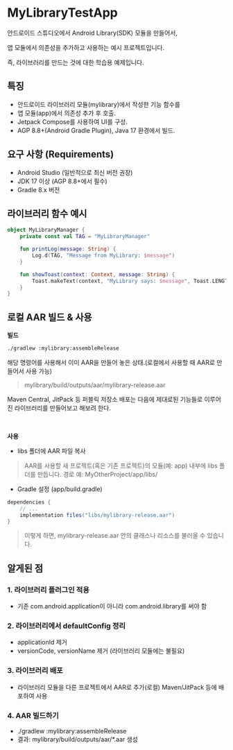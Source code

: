 # MyLibraryTestApp

안드로이드 스튜디오에서 Android Library(SDK) 모듈을 만들어서,

앱 모듈에서 의존성을 추가하고 사용하는 예시 프로젝트입니다.

즉, 라이브러리를 만드는 것에 대한 학습용 예제입니다.

## 특징

- 안드로이드 라이브러리 모듈(mylibrary)에서 작성한 기능 함수를
- 앱 모듈(app)에서 의존성 추가 후 호출.
- Jetpack Compose를 사용하여 UI를 구성.
- AGP 8.8+(Android Gradle Plugin), Java 17 환경에서 빌드.

## 요구 사항 (Requirements)
- Android Studio (일반적으로 최신 버전 권장)
- JDK 17 이상 (AGP 8.8+에서 필수)
- Gradle 8.x 버전

## 라이브러리 함수 예시
```kotlin
object MyLibraryManager {
    private const val TAG = "MyLibraryManager"

    fun printLog(message: String) {
        Log.d(TAG, "Message from MyLibrary: $message")
    }

    fun showToast(context: Context, message: String) {
        Toast.makeText(context, "MyLibrary says: $message", Toast.LENGTH_SHORT).show()
    }
}
```

## 로컬 AAR 빌드 & 사용
**빌드**
```bash
./gradlew :mylibrary:assembleRelease
```
해당 명령어를 사용해서 이미 AAR을 만들어 놓은 상태.(로컬에서 사용할 때 AAR로 만들어서 사용 가능)
> mylibrary/build/outputs/aar/mylibrary-release.aar

Maven Central, JitPack 등 퍼블릭 저장소 배포는 다음에 제대로된 기능들로 이루어진 라이브러리를 만들어보고 해보려 한다.

&nbsp;

**사용**
- libs 폴더에 AAR 파일 복사
> AAR를 사용할 새 프로젝트(혹은 기존 프로젝트)의 모듈(예: app) 내부에 libs 폴더를 만듭니다.
경로 예: MyOtherProject/app/libs/

- Gradle 설정 (app/build.gradle)
```groovy
dependencies {
    // ...
    implementation files("libs/mylibrary-release.aar")
}
```
> 이렇게 하면, mylibrary-release.aar 안의 클래스나 리소스를 불러올 수 있습니다.

## 알게된 점

### 1. 라이브러리 플러그인 적용

- 기존 com.android.application이 아니라 com.android.library를 써야 함

### 2. 라이브러리에서 defaultConfig 정리

- applicationId 제거
- versionCode, versionName 제거
(라이브러리 모듈에는 불필요)

### 3. 라이브러리 배포

- 라이브러리 모듈을 다른 프로젝트에서 AAR로 추가(로컬)
  Maven/JitPack 등에 배포하여 사용

### 4. AAR 빌드하기

- ./gradlew :mylibrary:assembleRelease
- 결과: mylibrary/build/outputs/aar/*.aar 생성

